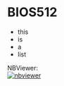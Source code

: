 # BIOS512

- this 
- is 
- a
- list 

NBViewer:  
[![nbviewer](https://raw.githubusercontent.com/jupyter/design/master/logos/Badges/nbviewer_badge.svg)](https://nbviewer.jupyter.org/github/chs16136/BIOS512/tree/main/)
